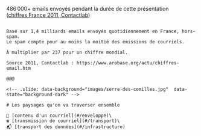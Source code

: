 <span>486 000+</span><!-- .element: class="r-fit-text" style="margin-top: 0" -->
emails envoyés pendant la durée de cette présentation\
([chiffres France 2011, Contactlab](https://www.arobase.org/actu/chiffres-email.htm))

~~~~

Basé sur 1,4 milliards emails envoyés quotidiennement en France, hors-spam.
Le spam compte pour au moins la moitié des émissions de courriels.

À multiplier par 237 pour un chiffre mondial.

Source 2011, Contactlab : https://www.arobase.org/actu/chiffres-email.htm

@@@

<!-- .slide: data-background="images/serre-des-comilles.jpg"  data-state="background-dark" -->

# Les paysages qu'on va traverser ensemble

🔎 [contenu d'un courriel](#/enveloppe)\
☎️ [transmission de courriel](#/transport)\
📬 [transport des données](#/infrastructure)
